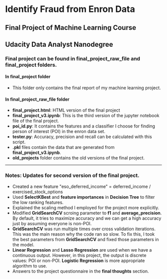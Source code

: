 # Identify Fraud from Enron Data
## Final Project of Machine Learning Course
## Udacity Data Analyst Nanodegree
### Final project can be found in final_project_raw_file and final_project folders.

#### In final_project folder
- This folder only contains the final report of my machine learning project.

#### In final_project_raw_file folder
- **final_project.html**: HTML version of the final project
- **final_project_v3.ipynb**: This is the third version of the jupyter notebook file of the final project. 
- **poi_id.py**: It contains the features and a classifier I choose for finding person of interest (POI) in the enron data set.
- **tester.py**: Accuracy, precision and recall can be calculated with this script.
- **.pkl** files contain the data that are generated from **final_project_v3.ipynb**.
- **old_projects** folder contains the old versions of the final project.

---
### Notes: Updates for second version of the final project.

- Created a new feature "eso_deferred_income" = deferred_income / exercised_stock_options
- Used **SelectKBest** and **feature importances** in **Decision Tree** to filter the low ranking features.
- Explained the scaling method I employed for the project more explicitly.
- Modified **GridSearchCV** scroing parameter to **f1** and **average_precision**. By default, it tries to maximize accuracy and we can get a high accuracy just by assuming everyone is non-POI.
- **GridSearchCV** was run multiple times over cross validation iterations. This was the main reason why the code ran so slow. To fix this, I took the best parameters from **GridSearchCV** and fixed those parameters in the model.
- **Linear Regression** and **Lasso Regression** are used when we have a continuous output. However, in this project, the output is discrete values: POI or non-POI. **Logistic Regression** is more appropriate algorithm to use.
- Answers to the project questionnaire in the **final thoughts** section.
